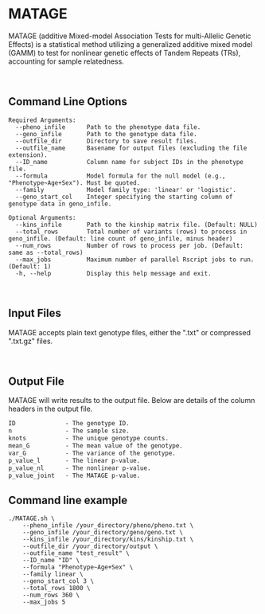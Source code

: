 # MATAGE
MATAGE (additive Mixed-model Association Tests for multi-Allelic Genetic Effects) is a statistical method utilizing a generalized additive mixed model (GAMM) to test for nonlinear genetic effects of Tandem Repeats (TRs), accounting for sample relatedness.

<br />

## Command Line Options
```
Required Arguments:
  --pheno_infile      Path to the phenotype data file.
  --geno_infile       Path to the genotype data file.
  --outfile_dir       Directory to save result files.
  --outfile_name      Basename for output files (excluding the file extension).
  --ID_name           Column name for subject IDs in the phenotype file.
  --formula           Model formula for the null model (e.g., "Phenotype~Age+Sex"). Must be quoted.
  --family            Model family type: 'linear' or 'logistic'.
  --geno_start_col    Integer specifying the starting column of genotype data in geno_infile.

Optional Arguments:
  --kins_infile       Path to the kinship matrix file. (Default: NULL)
  --total_rows        Total number of variants (rows) to process in geno_infile. (Default: line count of geno_infile, minus header)
  --num_rows          Number of rows to process per job. (Default: same as --total_rows)
  --max_jobs          Maximum number of parallel Rscript jobs to run. (Default: 1)
  -h, --help          Display this help message and exit.
```

<br /> 

## Input Files

MATAGE accepts plain text genotype files, either the ".txt" or compressed ".txt.gz" files.

<br />

## Output File

MATAGE will write results to the output file.
Below are details of the column headers in the output file.

```diff 
ID              - The genotype ID.
n               - The sample size.
knots           - The unique genotype counts.
mean_G          - The mean value of the genotype.
var_G           - The variance of the genotype.
p_value_l       - The linear p-value.
p_value_nl      - The nonlinear p-value.
p_value_joint   - The MATAGE p-value.
```

## Command line example
```
./MATAGE.sh \
    --pheno_infile /your_directory/pheno/pheno.txt \
    --geno_infile /your_directory/geno/geno.txt \
    --kins_infile /your_directory/kins/kinship.txt \
    --outfile_dir /your_directory/output \
    --outfile_name "test_result" \
    --ID_name "ID" \
    --formula "Phenotype~Age+Sex" \
    --family linear \
    --geno_start_col 3 \
    --total_rows 1800 \
    --num_rows 360 \
    --max_jobs 5
```
<br />
